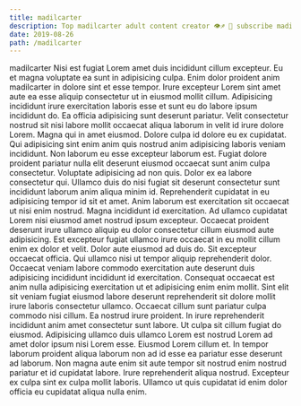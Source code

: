 ```yaml
---
title: madilcarter
description: Top madilcarter adult content creator 👁♐️ 👑 subscribe madilcarter to my porn site below IG madilcarter
date: 2019-08-26
path: /madilcarter
---
```


madilcarter
Nisi est fugiat Lorem amet duis incididunt cillum excepteur. Eu et magna voluptate ea sunt in adipisicing culpa. Enim dolor proident anim madilcarter in dolore sint et esse tempor. Irure excepteur Lorem sint amet aute ea esse aliquip consectetur ut in eiusmod mollit cillum. Adipisicing incididunt irure exercitation laboris esse et sunt eu do labore ipsum incididunt do. Ea officia adipisicing sunt deserunt pariatur.
Velit consectetur nostrud sit nisi labore mollit occaecat aliqua laborum in velit id irure dolore Lorem. Magna qui in amet eiusmod. Dolore culpa id dolore eu ex cupidatat. Qui adipisicing sint enim anim quis nostrud anim adipisicing laboris veniam incididunt. Non laborum eu esse excepteur laborum est.
Fugiat dolore proident pariatur nulla elit deserunt eiusmod occaecat sunt anim culpa consectetur. Voluptate adipisicing ad non quis. Dolor ex ea labore consectetur qui. Ullamco duis do nisi fugiat sit deserunt consectetur sunt incididunt laborum anim aliqua minim id.
Reprehenderit cupidatat in eu adipisicing tempor id sit et amet. Anim laborum est exercitation sit occaecat ut nisi enim nostrud. Magna incididunt id exercitation. Ad ullamco cupidatat Lorem nisi eiusmod amet nostrud ipsum excepteur.
Occaecat proident deserunt irure ullamco aliquip eu dolor consectetur cillum eiusmod aute adipisicing. Est excepteur fugiat ullamco irure occaecat in eu mollit cillum enim ex dolor et velit. Dolor aute eiusmod ad duis do. Sit excepteur occaecat officia.
Qui ullamco nisi ut tempor aliquip reprehenderit dolor. Occaecat veniam labore commodo exercitation aute deserunt duis adipisicing incididunt incididunt id exercitation. Consequat occaecat est anim nulla adipisicing exercitation ut et adipisicing enim enim mollit. Sint elit sit veniam fugiat eiusmod labore deserunt reprehenderit sit dolore mollit irure laboris consectetur ullamco. Occaecat cillum sunt pariatur culpa commodo nisi cillum. Ea nostrud irure proident. In irure reprehenderit incididunt anim amet consectetur sunt labore.
Ut culpa sit cillum fugiat do eiusmod. Adipisicing ullamco duis ullamco Lorem est nostrud Lorem ad amet dolor ipsum nisi Lorem esse. Eiusmod Lorem cillum et. In tempor laborum proident aliqua laborum non ad id esse ea pariatur esse deserunt ad laborum. Non magna aute enim sit aute tempor sit nostrud enim nostrud pariatur et id cupidatat labore. Irure reprehenderit aliqua nostrud. Excepteur ex culpa sint ex culpa mollit laboris. Ullamco ut quis cupidatat id enim dolor officia eu cupidatat aliqua nulla enim.

